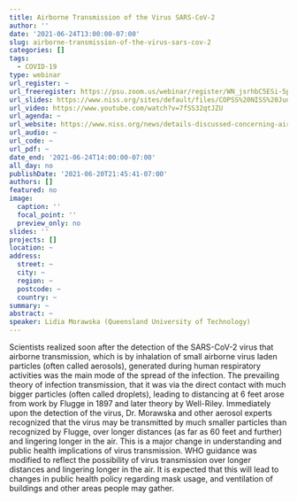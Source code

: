 ```yaml
---
title: Airborne Transmission of the Virus SARS-CoV-2
author: ''
date: '2021-06-24T13:00:00-07:00'
slug: airborne-transmission-of-the-virus-sars-cov-2
categories: []
tags:
  - COVID-19
type: webinar
url_register: ~
url_freeregister: https://psu.zoom.us/webinar/register/WN_jsrhbC5ESi-5przgjOZnlA
url_slides: https://www.niss.org/sites/default/files/COPSS%20NISS%20June%202021_LM.pdf
url_video: https://www.youtube.com/watch?v=7fSS32qtJZU
url_agenda: ~
url_website: https://www.niss.org/news/details-discussed-concerning-airborne-nature-covid-19-spread-infection%C2%A0
url_audio: ~
url_code: ~
url_pdf: ~
date_end: '2021-06-24T14:00:00-07:00'
all_day: no
publishDate: '2021-06-20T21:45:41-07:00'
authors: []
featured: no
image:
  caption: ''
  focal_point: ''
  preview_only: no
slides: ''
projects: []
location: ~
address:
  street: ~
  city: ~
  region: ~
  postcode: ~
  country: ~
summary: ~
abstract: ~
speaker: Lidia Morawska (Queensland University of Technology)
---
```

<!--more-->
Scientists realized soon after the detection of the SARS-CoV-2 virus that airborne transmission, which is by inhalation of small airborne virus laden particles (often called aerosols), generated during human respiratory activities was the main mode of the spread of the infection. The prevailing theory of infection transmission, that it was via the direct contact with much bigger particles (often called droplets), leading to distancing at 6 feet arose from work by Flugge in 1897 and later theory by Well-Riley. Immediately upon the detection of the virus, Dr. Morawska and other aerosol experts recognized that the virus may be transmitted by much smaller particles than recognized by Flugge, over longer distances (as far as 60 feet and further) and lingering longer in the air. This is a major change in understanding and public health implications of virus transmission. WHO guidance was modified to reflect the possibility of virus transmission over longer distances and lingering longer in the air. It is expected that this will lead to changes in public health policy regarding mask usage, and ventilation of buildings and other areas people may gather.